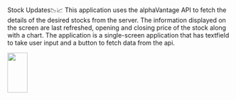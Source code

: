 Stock Updates📉📈
This application uses the alphaVantage API to fetch the details of the desired stocks from the server.
The information displayed on the screen are last refreshed, opening and closing price of the stock along with a chart.
The application is a single-screen application that has textfield to take user input and a button to fetch data from the api.

<img src="https://github.com/user-attachments/assets/79c09685-e501-4471-b97b-7fc026ea2a3d" width="45" height="90">
